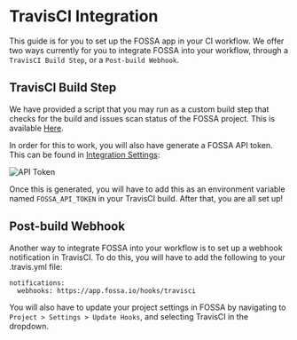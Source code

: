 # TravisCI Integration

This guide is for you to set up the FOSSA app in your CI workflow. We offer two ways currently for you to integrate FOSSA into your workflow, through a `TravisCI Build Step`, or a `Post-build Webhook`.

## TravisCI Build Step

We have provided a script that you may run as a custom build step that checks for the build and issues scan status of the FOSSA project. This is available [Here](https://github.com/fossas/fossa-travisci-plugin).

In order for this to work, you will also have generate a FOSSA API token. This can be found in [Integration Settings](/account/settings/integrations):

![API Token](/img/api-token-creation.png)

Once this is generated, you will have to add this as an environment variable named `FOSSA_API_TOKEN` in your TravisCI build. After that, you are all set up!


## Post-build Webhook

Another way to integrate FOSSA into your workflow is to set up a webhook notification in TravisCI. To do this, you will have to add the following to your .travis.yml file:

```
notifications:
  webhooks: https://app.fossa.io/hooks/travisci
```

You will also have to update your project settings in FOSSA by navigating to `Project > Settings > Update Hooks`, and selecting TravisCI in the dropdown.
